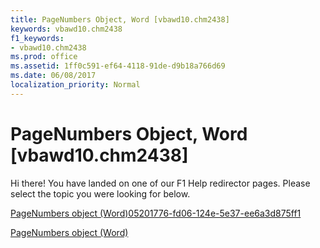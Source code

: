```yaml
---
title: PageNumbers Object, Word [vbawd10.chm2438]
keywords: vbawd10.chm2438
f1_keywords:
- vbawd10.chm2438
ms.prod: office
ms.assetid: 1ff0c591-ef64-4118-91de-d9b18a766d69
ms.date: 06/08/2017
localization_priority: Normal
---
```



# PageNumbers Object, Word [vbawd10.chm2438]

Hi there! You have landed on one of our F1 Help redirector pages. Please select the topic you were looking for below.

[PageNumbers object (Word)05201776-fd06-124e-5e37-ee6a3d875ff1](http://msdn.microsoft.com/library/05201776-fd06-124e-5e37-ee6a3d875ff1%28Office.15%29.aspx)

[PageNumbers object (Word)](http://msdn.microsoft.com/library/9090f96e-d898-ace6-35fa-f6e59c527ea2%28Office.15%29.aspx)


